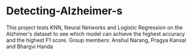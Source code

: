 # Detecting-Alzheimer-s
This project tests KNN, Neural Networks and Logistic Regression on the Alzhimer's dataset to see which model can achieve the highest accuracy and the highest F1 score. 
Group members: Anshul Narang,
Pragya Kansal and Bhargvi Handa
